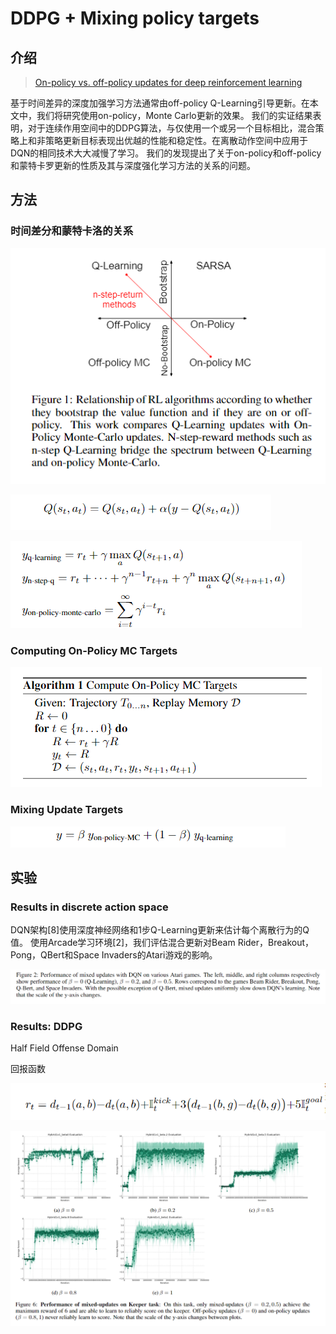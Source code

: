 # DDPG + Mixing policy targets

## 介绍

> [On-policy vs. off-policy updates for deep reinforcement learning](https://www.cs.utexas.edu/~pstone/Papers/bib2html-links/DeepRL16-hausknecht.pdf)

基于时间差异的深度加强学习方法通​​常由off-policy Q-Learning引导更新。在本文中，我们将研究使用on-policy，Monte Carlo更新的效果。 我们的实证结果表明，对于连续作用空间中的DDPG算法，与仅使用一个或另一个目标相比，混合策略上和非策略更新目标表现出优越的性能和稳定性。在离散动作空间中应用于DQN的相同技术大大减慢了学习。 我们的发现提出了关于on-policy和off-policy和蒙特卡罗更新的性质及其与深度强化学习方法的关系的问题。

## 方法

### 时间差分和蒙特卡洛的关系

![](../../.gitbook/assets/image%20%2836%29.png)

![](../../.gitbook/assets/image%20%28105%29.png)

![](../../.gitbook/assets/image%20%2886%29.png)

### Computing On-Policy MC Targets

![](../../.gitbook/assets/image%20%2867%29.png)

### Mixing Update Targets

![](../../.gitbook/assets/image%20%2835%29.png)

## 实验

### Results in discrete action space

DQN架构\[8\]使用深度神经网络和1步Q-Learning更新来估计每个离散行为的Q值。 使用Arcade学习环境\[2\]，我们评估混合更新对Beam Rider，Breakout，Pong，QBert和Space Invaders的Atari游戏的影响。

![](../../.gitbook/assets/image%20%28135%29.png)

### Results: DDPG

Half Field Offense Domain

回报函数

![](../../.gitbook/assets/image%20%28180%29.png)

![](../../.gitbook/assets/image%20%28144%29.png)



